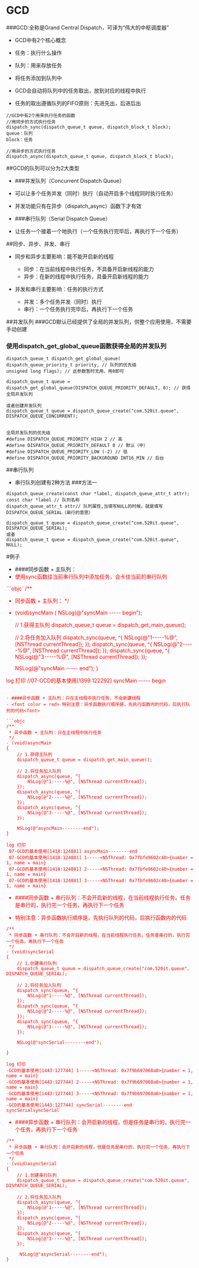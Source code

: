 # GCD

###GCD:全称是Grand Central Dispatch，可译为“伟大的中枢调度器”

- GCD中有2个核心概念
 - 任务：执行什么操作
 - 队列：用来存放任务

- 将任务添加到队列中
- GCD会自动将队列中的任务取出，放到对应的线程中执行
- 任务的取出遵循队列的FIFO原则：先进先出，后进后出

```objc
//GCD中有2个用来执行任务的函数
//用同步的方式执行任务
dispatch_sync(dispatch_queue_t queue, dispatch_block_t block);
queue：队列
block：任务

//用异步的方式执行任务
dispatch_async(dispatch_queue_t queue, dispatch_block_t block);
```

##GCD的队列可以分为2大类型
- ###并发队列（Concurrent Dispatch Queue）
- 可以让多个任务并发（同时）执行（自动开启多个线程同时执行任务）
- 并发功能只有在异步（dispatch_async）函数下才有效

- ###串行队列（Serial Dispatch Queue）
- 让任务一个接着一个地执行（一个任务执行完毕后，再执行下一个任务）

##同步、异步、并发、串行
 * 同步和异步主要影响：能不能开启新的线程
   * 同步：在当前线程中执行任务，不具备开启新线程的能力
   * 异步：在新的线程中执行任务，具备开启新线程的能力
   
   
 * 并发和串行主要影响：任务的执行方式
   * 并发：多个任务并发（同时）执行
   * 串行：一个任务执行完毕后，再执行下一个任务

##并发队列
###GCD默认已经提供了全局的并发队列，供整个应用使用，不需要手动创建
### 使用dispatch_get_global_queue函数获得全局的并发队列

```
dispatch_queue_t dispatch_get_global_queue(
dispatch_queue_priority_t priority, // 队列的优先级
unsigned long flags); // 此参数暂时无用，用0即可

dispatch_queue_t queue = dispatch_get_global_queue(DISPATCH_QUEUE_PRIORITY_DEFAULT, 0); // 获得全局并发队列

或者创建并发队列
dispatch_queue_t queue = dispatch_queue_create("com.520it.queue", DISPATCH_QUEUE_CONCURRENT);


全局并发队列的优先级
#define DISPATCH_QUEUE_PRIORITY_HIGH 2 // 高
#define DISPATCH_QUEUE_PRIORITY_DEFAULT 0 // 默认（中）
#define DISPATCH_QUEUE_PRIORITY_LOW (-2) // 低
#define DISPATCH_QUEUE_PRIORITY_BACKGROUND INT16_MIN // 后台
```

##串行队列
- 串行队列创建有2种方法
###方法一
```objc
dispatch_queue_create(const char *label, dispatch_queue_attr_t attr); 
const char *label // 队列名称 
dispatch_queue_attr_t attr// 队列属性,当填写NULL的时候，就是填写DISPATCH_QUEUE_SERIAL（串行的意思）
```

```objc
dispatch_queue_t queue = dispatch_queue_create("com.520it.queue", DISPATCH_QUEUE_SERIAL);
或者 
dispatch_queue_t queue = dispatch_queue_create("com.520it.queue", NULL);
```

#例子
- ####同步函数 + 主队列：
- <font color = red> 使用sync函数往当前串行队列中添加任务，会卡住当前的串行队列<font>

```objc`
/**
 * 同步函数 + 主队列：
 */
- (void)syncMain
{
    NSLog(@"syncMain ----- begin");
    
    // 1.获得主队列
    dispatch_queue_t queue = dispatch_get_main_queue();
    
    // 2.将任务加入队列
    dispatch_sync(queue, ^{
        NSLog(@"1-----%@", [NSThread currentThread]);
    });
    dispatch_sync(queue, ^{
        NSLog(@"2-----%@", [NSThread currentThread]);
    });
    dispatch_sync(queue, ^{
        NSLog(@"3-----%@", [NSThread currentThread]);
    });
    
    NSLog(@"syncMain ----- end");
}

log 打印
//07-GCD的基本使用[1399:122292] syncMain ----- begin

```

- ####异步函数 + 主队列：只在主线程中执行任务，不会新建线程
- <font color = red> 特别注意：异步函数执行顺序是，先执行函数内的代码，后执行队列的代码<font>

```objc
/**
 * 异步函数 + 主队列：只在主线程中执行任务
 */
- (void)asyncMain
{
    // 1.获得主队列
    dispatch_queue_t queue = dispatch_get_main_queue();
    
    // 2.将任务加入队列
    dispatch_async(queue, ^{
        NSLog(@"1-----%@", [NSThread currentThread]);
    });
    dispatch_async(queue, ^{
        NSLog(@"2-----%@", [NSThread currentThread]);
    });
    dispatch_async(queue, ^{
        NSLog(@"3-----%@", [NSThread currentThread]);
    });
    
    NSLog(@"asyncMain--------end");
}

log 打印
 07-GCD的基本使用[1418:124881] asyncMain--------end
 07-GCD的基本使用[1418:124881] 1-----<NSThread: 0x7fbfe9602c40>{number = 1, name = main}
 07-GCD的基本使用[1418:124881] 2-----<NSThread: 0x7fbfe9602c40>{number = 1, name = main}
 07-GCD的基本使用[1418:124881] 3-----<NSThread: 0x7fbfe9602c40>{number = 1, name = main}
```

- ####同步函数 + 串行队列：不会开启新的线程，在当前线程执行任务。任务是串行的，执行完一个任务，再执行下一个任务

- <font color = red> 特别注意：异步函数执行顺序是，先执行队列的代码，后执行函数内的代码<font>

```objc
/**
 * 同步函数 + 串行队列：不会开启新的线程，在当前线程执行任务。任务是串行的，执行完一个任务，再执行下一个任务
 */
- (void)syncSerial
{
    // 1.创建串行队列
    dispatch_queue_t queue = dispatch_queue_create("com.520it.queue", DISPATCH_QUEUE_SERIAL);
    
    // 2.将任务加入队列
    dispatch_sync(queue, ^{
        NSLog(@"1-----%@", [NSThread currentThread]);
    });
    dispatch_sync(queue, ^{
        NSLog(@"2-----%@", [NSThread currentThread]);
    });
    dispatch_sync(queue, ^{
        NSLog(@"3-----%@", [NSThread currentThread]);
    });
    
    NSLog(@"syncSerial--------end");

}

log 打印
-GCD的基本使用[1443:127744] 1-----<NSThread: 0x7f9b697060a0>{number = 1, name = main}
-GCD的基本使用[1443:127744] 2-----<NSThread: 0x7f9b697060a0>{number = 1, name = main}
-GCD的基本使用[1443:127744] 3-----<NSThread: 0x7f9b697060a0>{number = 1, name = main}
-GCD的基本使用[1443:127744] syncSerial--------end
syncSerialsyncSerial
```

- ####异步函数 + 串行队列：会开启新的线程，但是任务是串行的，执行完一个任务，再执行下一个任务
```objc
/**
 * 异步函数 + 串行队列：会开启新的线程，但是任务是串行的，执行完一个任务，再执行下一个任务
 */
- (void)asyncSerial
{
    // 1.创建串行队列
    dispatch_queue_t queue = dispatch_queue_create("com.520it.queue", DISPATCH_QUEUE_SERIAL);
    
    // 2.将任务加入队列
    dispatch_async(queue, ^{
        NSLog(@"1-----%@", [NSThread currentThread]);
    });
    dispatch_async(queue, ^{
        NSLog(@"2-----%@", [NSThread currentThread]);
    });
    dispatch_async(queue, ^{
        NSLog(@"3-----%@", [NSThread currentThread]);
    });
    
     NSLog(@"asyncSerial--------end");
}
```
